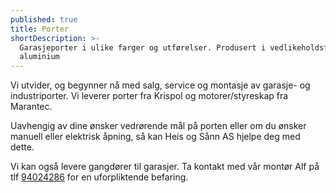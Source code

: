 ```yaml
---
published: true
title: Porter
shortDescription: >-
  Garasjeporter i ulike farger og utførelser. Produsert i vedlikeholdsfritt
  aluminium
---
```

Vi utvider, og begynner nå med salg, service og montasje av garasje- og industriporter. Vi leverer porter fra Krispol og motorer/styreskap fra Marantec.

Uavhengig av dine ønsker vedrørende mål på porten eller om du ønsker manuell eller elektrisk åpning, så kan Heis og Sånn AS hjelpe deg med dette.

Vi kan også levere gangdører til garasjer.
Ta kontakt med vår montør Alf på tlf [94024286](tel:94024286 "Ring 94024286") for en uforpliktende befaring.
